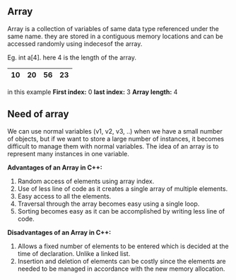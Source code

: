 
## Array

  

Array is a collection of variables of same data type referenced under the same name. they are stored in a contiguous memory locations and can be accessed randomly using indecesof the array.

Eg.
int a[4].   here 4 is the length of the array.

| 10 | 20 | 56 | 23 |
|--- |---|---|---|


 in this example 
 **First index:** 0
 **last index:** 3
 **Array length:** 4

## Need of array 
We can use normal variables (v1, v2, v3, ..) when we have a small number of objects, but if we want to store a large number of instances, it becomes difficult to manage them with normal variables. The idea of an array is to represent many instances in one variable.


**Advantages of an Array in C++:**

1.  Random access of elements using array index.
2.  Use of less line of code as it creates a single array of multiple elements.
3.  Easy access to all the elements.
4.  Traversal through the array becomes easy using a single loop.
5.  Sorting becomes easy as it can be accomplished by writing less line of code.

**Disadvantages of an Array in C++:**

1.  Allows a fixed number of elements to be entered which is decided at the time of declaration. Unlike a linked list.
2.  Insertion and deletion of elements can be costly since the elements are needed to be managed in accordance with the new memory allocation.